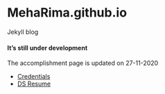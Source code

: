 # MehaRima.github.io
 Jekyll blog 
#### It’s still under development
The accomplishment page is updated on 27-11-2020
- [Credentials](https://meharima.github.io/blog/)
- [DS Resume](/DS.html)
 




